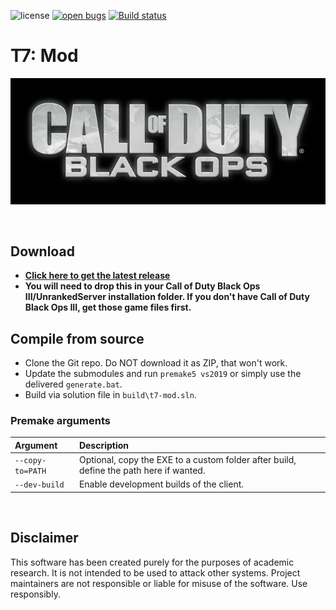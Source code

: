 ![license](https://img.shields.io/github/license/fedddddd/t7-mod.svg)
[![open bugs](https://img.shields.io/github/issues/fedddddd/t7-mod/bug?label=bugs)](https://github.com/fedddddd/t7-mod/issues?q=is%3Aissue+is%3Aopen+label%3Abug)
[![Build status](https://ci.appveyor.com/api/projects/status/0sh80kdnsvm53rno?svg=true)](https://ci.appveyor.com/project/fedddddd/h2-mod)

# T7: Mod
<p align="center">
  <img src="assets/github/banner.png?raw=true" />
</p>

<br/>

## Download

- **[Click here to get the latest release](https://ci.appveyor.com/api/projects/fedddddd/h2-mod/artifacts/build%2Fbin%2Fx64%2FRelease%2Fh2-mod.exe?branch=main&job=Environment%3A%20APPVEYOR_BUILD_WORKER_IMAGE%3DVisual%20Studio%202019%2C%20PREMAKE_ACTION%3Dvs2019%2C%20CI%3D1%3B%20Configuration%3A%20Release)**
- **You will need to drop this in your Call of Duty Black Ops III/UnrankedServer installation folder. If you don't have Call of Duty Black Ops III, get those game files first.**

## Compile from source

- Clone the Git repo. Do NOT download it as ZIP, that won't work.
- Update the submodules and run `premake5 vs2019` or simply use the delivered `generate.bat`.
- Build via solution file in `build\t7-mod.sln`.

### Premake arguments

| Argument                    | Description                                    |
|:----------------------------|:-----------------------------------------------|
| `--copy-to=PATH`            | Optional, copy the EXE to a custom folder after build, define the path here if wanted. |
| `--dev-build`               | Enable development builds of the client. |

<br/>

## Disclaimer

This software has been created purely for the purposes of
academic research. It is not intended to be used to attack
other systems. Project maintainers are not responsible or
liable for misuse of the software. Use responsibly.
